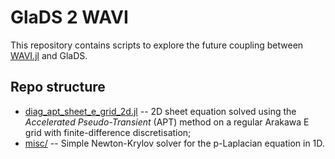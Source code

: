 # GlaDS 2 WAVI

This repository contains scripts to explore the future coupling between [WAVI.jl](https://github.com/WAVI-ice-sheet-model/WAVI.jl) and GlaDS.

## Repo structure

- [diag_apt_sheet_e_grid_2d.jl](diag_apt_sheet_e_grid_2d.jl) -- 2D sheet equation solved using the _Accelerated Pseudo-Transient_ (APT) method on a regular Arakawa E grid with finite-difference discretisation;
- [misc/](misc/) -- Simple Newton-Krylov solver for the p-Laplacian equation in 1D.
